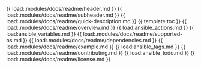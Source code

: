 {{ load:.modules/docs/readme/header.md }}
{{ load:.modules/docs/readme/subheader.md }}
{{ load:.modules/docs/readme/quick-description.md }}
{{ template:toc }}
{{ load:.modules/docs/readme/overview.md }}
{{ load:ansible_actions.md }}
{{ load:ansible_variables.md }}
{{ load:.modules/docs/readme/supported-os.md }}
{{ load:.modules/docs/readme/dependencies.md }}
{{ load:.modules/docs/readme/example.md }}
{{ load:ansible_tags.md }}
{{ load:.modules/docs/readme/contributing.md }}
{{ load:ansible_todo.md }}
{{ load:.modules/docs/readme/license.md }}
